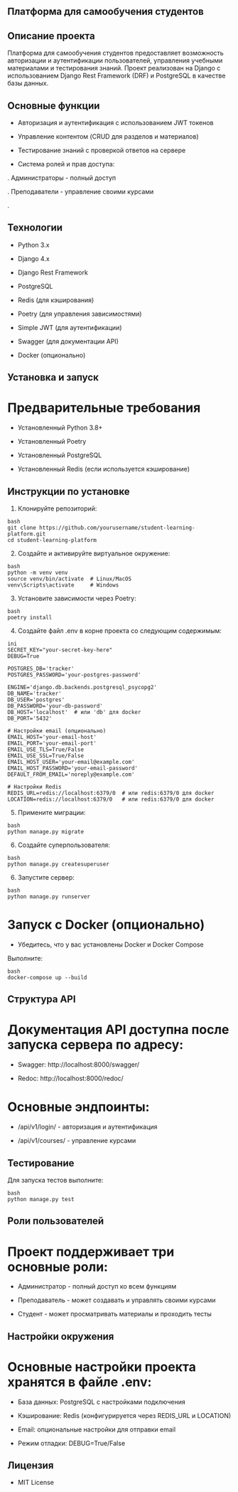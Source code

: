 ##  Платформа для самообучения студентов
## Описание проекта
Платформа для самообучения студентов предоставляет возможность авторизации и аутентификации пользователей, управления учебными материалами и тестирования знаний. Проект реализован на Django с использованием Django Rest Framework (DRF) и PostgreSQL в качестве базы данных.

## Основные функции
- Авторизация и аутентификация с использованием JWT токенов

- Управление контентом (CRUD для разделов и материалов)

- Тестирование знаний с проверкой ответов на сервере

- Система ролей и прав доступа:

. Администраторы - полный доступ

. Преподаватели - управление своими курсами

.
## Технологии
- Python 3.x

- Django 4.x

- Django Rest Framework

- PostgreSQL

- Redis (для кэширования)

- Poetry (для управления зависимостями)

- Simple JWT (для аутентификации)

- Swagger (для документации API)

- Docker (опционально)

## Установка и запуск
# Предварительные требования
- Установленный Python 3.8+

- Установленный Poetry

- Установленный PostgreSQL

- Установленный Redis (если используется кэширование)

## Инструкции по установке
1. Клонируйте репозиторий:
```
bash
git clone https://github.com/yourusername/student-learning-platform.git
cd student-learning-platform
```
2. Создайте и активируйте виртуальное окружение:
```
bash
python -m venv venv
source venv/bin/activate  # Linux/MacOS
venv\Scripts\activate     # Windows
```
3. Установите зависимости через Poetry:
```
bash
poetry install
```
4. Создайте файл .env в корне проекта со следующим содержимым:
```
ini
SECRET_KEY="your-secret-key-here"
DEBUG=True

POSTGRES_DB='tracker'
POSTGRES_PASSWORD='your-postgres-password'

ENGINE='django.db.backends.postgresql_psycopg2'
DB_NAME='tracker'
DB_USER='postgres'
DB_PASSWORD='your-db-password'
DB_HOST='localhost'  # или 'db' для docker
DB_PORT='5432'

# Настройки email (опционально)
EMAIL_HOST='your-email-host'
EMAIL_PORT='your-email-port'
EMAIL_USE_TLS=True/False
EMAIL_USE_SSL=True/False
EMAIL_HOST_USER='your-email@example.com'
EMAIL_HOST_PASSWORD='your-email-password'
DEFAULT_FROM_EMAIL='noreply@example.com'

# Настройки Redis
REDIS_URL=redis://localhost:6379/0  # или redis:6379/0 для docker
LOCATION=redis://localhost:6379/0   # или redis:6379/0 для docker
```
5. Примените миграции:
```
bash
python manage.py migrate
```
6. Создайте суперпользователя:
```
bash
python manage.py createsuperuser
```
6. Запустите сервер:
```
bash
python manage.py runserver
```
# Запуск с Docker (опционально)
- Убедитесь, что у вас установлены Docker и Docker Compose

Выполните:
```
bash
docker-compose up --build
```
## Структура API
# Документация API доступна после запуска сервера по адресу:

- Swagger: http://localhost:8000/swagger/

- Redoc: http://localhost:8000/redoc/

# Основные эндпоинты:

- /api/v1/login/ - авторизация и аутентификация

- /api/v1/courses/ - управление курсами


## Тестирование
Для запуска тестов выполните:
```
bash
python manage.py test
```
## Роли пользователей
# Проект поддерживает три основные роли:

- Администратор - полный доступ ко всем функциям

- Преподаватель - может создавать и управлять своими курсами

- Студент - может просматривать материалы и проходить тесты

## Настройки окружения
# Основные настройки проекта хранятся в файле .env:

- База данных: PostgreSQL с настройками подключения

- Кэширование: Redis (конфигурируется через REDIS_URL и LOCATION)

- Email: опциональные настройки для отправки email

- Режим отладки: DEBUG=True/False

## Лицензия
- MIT License